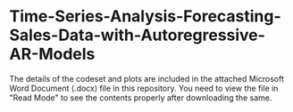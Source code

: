 # Time-Series-Analysis-Forecasting-Sales-Data-with-Autoregressive-AR-Models

The details of the codeset and plots are included in the attached Microsoft Word Document (.docx) file in this repository. 
You need to view the file in "Read Mode" to see the contents properly after downloading the same.
